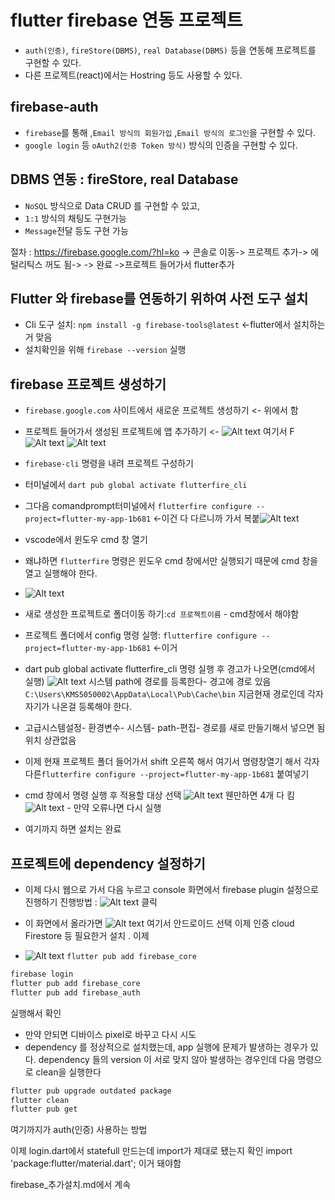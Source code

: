 # flutter firebase 연동 프로젝트

- `auth(인증)`, `fireStore(DBMS)`, `real Database(DBMS)` 등을 연동해 프로젝트를 구현할 수 있다.
- 다른 프로젝트(react)에서는 Hostring 등도 사용할 수 있다.

## firebase-auth

- `firebase`를 통해 ,`Email 방식의 회원가입` ,`Email 방식의 로그인`을 구현할 수 있다.
- `google login` 등 `oAuth2(인증 Token 방식)` 방식의 인증을 구현할 수 있다.

## DBMS 연동 : fireStore, real Database

- `NoSQL` 방식으로 Data CRUD 를 구현할 수 있고,
- `1:1` 방식의 채팅도 구현가능
- `Message`전달 등도 구현 가능

절차 : https://firebase.google.com/?hl=ko -> 콘솔로 이동-> 프로젝트 추가-> 에털리틱스 꺼도 됨->
-> 완료 ->프로젝트 들어가서 flutter추가

## Flutter 와 firebase를 연동하기 위하여 사전 도구 설치

- Cli 도구 설치: `npm install -g firebase-tools@latest` <-flutter에서 설치하는거 맞음
- 설치확인을 위해 `firebase --version` 실행

## firebase 프로젝트 생성하기

- `firebase.google.com` 사이트에서 새로운 프로젝트 생성하기 <- 위에서 함
- 프로젝트 들어가서 생성된 프로젝트에 앱 추가하기 <- ![Alt text](image-4.png) 여기서 F
  ![Alt text](image-5.png)
  ![Alt text](image-6.png)
- `firebase-cli` 명령을 내려 프로젝트 구성하기
- 터미널에서 `dart pub global activate flutterfire_cli`
- 그다음 comandprompt터미널에서 `flutterfire configure --project=flutter-my-app-1b681` <-이건 다 다르니까 가서 복붙![Alt text](image-8.png)

- vscode에서 윈도우 cmd 창 열기
- 왜냐하면 `flutterfire` 명령은 윈도우 cmd 창에서만 실행되기 때문에 cmd 창을 열고 실행해야 한다.
- ![Alt text](image-7.png)

- 새로 생성한 프로젝트로 폴더이동 하기:`cd 프로젝트이름` - cmd창에서 해야함
- 프로젝트 폴더에서 config 명령 실행: `flutterfire configure --project=flutter-my-app-1b681` <-이거

- dart pub global activate flutterfire_cli 명령 실행 후 경고가 나오면(cmd에서 실행) ![Alt text](image-9.png) 시스템 path에 경로를 등록한다- 경고에 경로 있음
  `C:\Users\KMS5050002\AppData\Local\Pub\Cache\bin` 지금현재 경로인데 각자 자기가 나온걸 등록해야 한다.
- 고급시스템설정- 환경변수- 시스템- path-편집- 경로를 새로 만들기해서 넣으면 됨 위치 상관없음
- 이제 현재 프로젝트 폴더 들어가서 shift 오른쪽 해서 여기서 명령창열기 해서 각자 다른`flutterfire configure --project=flutter-my-app-1b681` 붙여넣기
- cmd 창에서 명령 실행 후 적용할 대상 선택
  ![Alt text](image-10.png) 웬만하면 4개 다 킴
  ![Alt text](image-11.png) - 만약 오류나면 다시 실행

- 여기까지 하면 설치는 완료

## 프로젝트에 dependency 설정하기

- 이제 다시 웹으로 가서 다음 누르고 console 화면에서 firebase plugin 설정으로 진행하기
  진행방법 : ![Alt text](image-12.png) 클릭
- 이 화면에서 올라가면 ![Alt text](image-13.png) 여기서 안드로이드 선택 이제 인증 cloud Firestore 등 필요한거 설치 .
  이제

- ![Alt text](image-14.png) `flutter pub add firebase_core`

```bash
firebase login
flutter pub add firebase_core
flutter pub add firebase_auth
```

실행해서 확인

- 만약 안되면 디바이스 pixel로 바꾸고 다시 시도
- dependency 를 정상적으로 설치했는데, app 실행에 문제가 발생하는 경우가 있다. dependency 들의 version 이 서로 맞지 않아 발생하는 경우인데 다음 명령으로 clean을 실행한다

```bash
flutter pub upgrade outdated package
flutter clean
flutter pub get
```

여기까지가 auth(인증) 사용하는 방법

이제 login.dart에서 statefull 만드는데 import가 제대로 됐는지 확인
import 'package:flutter/material.dart'; 이거 돼야함

firebase\_추가설치.md에서 계속

